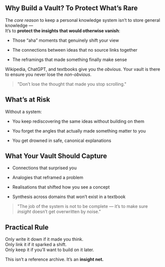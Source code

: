 
## Why Build a Vault? To Protect What’s Rare

The _core reason_ to keep a personal knowledge system isn’t to store general knowledge —  
It’s to **protect the insights that would otherwise vanish**:

- Those “aha” moments that genuinely shift your view
    
- The connections between ideas that no source links together
    
- The reframings that made something finally make sense
    

Wikipedia, ChatGPT, and textbooks give you the _obvious_. Your vault is there to ensure you never lose the _non-obvious_.

> "Don’t lose the thought that made you stop scrolling."

## What’s at Risk

Without a system:

- You keep rediscovering the same ideas without building on them
    
- You forget the angles that actually made something matter to you
    
- You get drowned in safe, canonical explanations
    

## What Your Vault Should Capture

- Connections that surprised you
    
- Analogies that reframed a problem
    
- Realisations that shifted how you see a concept
    
- Synthesis across domains that won’t exist in a textbook
    

> "The job of the system is not to be complete — it’s to make sure _insight_ doesn’t get overwritten by noise."

## Practical Rule

Only write it down if it made you think.  
Only link it if it sparked a shift.  
Only keep it if you’ll want to build on it later.

This isn’t a reference archive. It’s an **insight net.**
